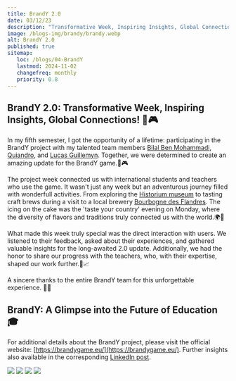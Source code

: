 ```yaml
---
title: BrandY 2.0
date: 03/12/23
description: "Transformative Week, Inspiring Insights, Global Connections!"
image: /blogs-img/brandy/brandy.webp
alt: BrandY 2.0
published: true
sitemap:
   loc: /blogs/04-BrandY
   lastmod: 2024-11-02
   changefreq: monthly
   priority: 0.8
---
```


## BrandY 2.0: Transformative Week, Inspiring Insights, Global Connections! 🚀🎮
In my fifth semester, I got the opportunity of a lifetime: participating in the BrandY project with my talented team members [Bilal Ben Mohammadi](https://www.linkedin.com/in/bilal-ben-mohammadi/), [Quiandro](https://www.linkedin.com/in/quiandro-steenbeke-6896b8294/), and  [Lucas Guillemyn](https://www.linkedin.com/in/lucas-guillemyn-280103g/). Together, we were determined to create an amazing update for the BrandY game.🚀🎮

The project week connected us with international students and teachers who use the game. It wasn't just any week but an adventurous journey filled with wonderfull activities. From exploring the [Historium museum](https://www.historium.be/nl/ontdek-historium) to tasting craft brews during a visit to a local brewery [Bourbogne des Flandres](https://www.bourgognedesflandres.be/). The icing on the cake was the 'taste your country' evening on Monday, where the diversity of flavors and traditions truly connected us with the world.🌍🍻

What made this week truly special was the direct interaction with users. We listened to their feedback, asked about their experiences, and gathered valuable insights for the long-awaited 2.0 update. Additionally, we had the honor to share our progress with the teachers, who, with their expertise, shaped our work further.🤝📈

A sincere thanks to the entire BrandY team for this unforgettable experience. 🙏🌟

## BrandY: A Glimpse into the Future of Education 🎓
For additional details about the BrandY project, please visit the official website: [https://brandygame.eu/](https://brandygame.eu/). Further insights also available in the corresponding [LinkedIn post](https://www.linkedin.com/posts/lieven-theys-73167216_howestinternational-howestbedrijfsmanagement-activity-7136776958054428674-11XH?utm_source=share&utm_medium=member_desktop).

<img src="/img/brandy3.webp"/>
<img src="/img/brandy4.webp"/>
<img src="/img/brandy2.webp"/>
<img src="/img/brandy5.webp"/>
